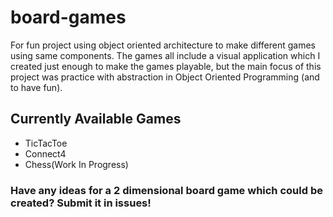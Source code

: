 # board-games
For fun project using object oriented architecture to make different games using same components. The games all include a visual application which I created just enough to make the games playable, but the main focus of this project was practice with abstraction in Object Oriented Programming (and to have fun). 

## Currently Available Games
* TicTacToe
* Connect4
* Chess(Work In Progress)

### Have any ideas for a 2 dimensional board game which could be created? Submit it in issues!
